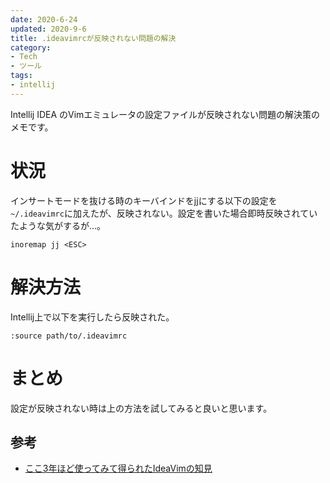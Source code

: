 ```yaml
---
date: 2020-6-24
updated: 2020-9-6
title: .ideavimrcが反映されない問題の解決
category:
- Tech
- ツール
tags:
- intellij
---
```


Intellij IDEA のVimエミュレータの設定ファイルが反映されない問題の解決策のメモです。

<!-- more -->

# 状況

インサートモードを抜ける時のキーバインドをjjにする以下の設定を`~/.ideavimrc`に加えたが、反映されない。設定を書いた場合即時反映されていたような気がするが...。

```
inoremap jj <ESC>
```

# 解決方法

Intellij上で以下を実行したら反映された。

```
:source path/to/.ideavimrc
```

# まとめ

設定が反映されない時は上の方法を試してみると良いと思います。

## 参考

- [ここ3年ほど使ってみて得られたIdeaVimの知見](https://yukidarake.hateblo.jp/entry/2019/11/18/220737)

